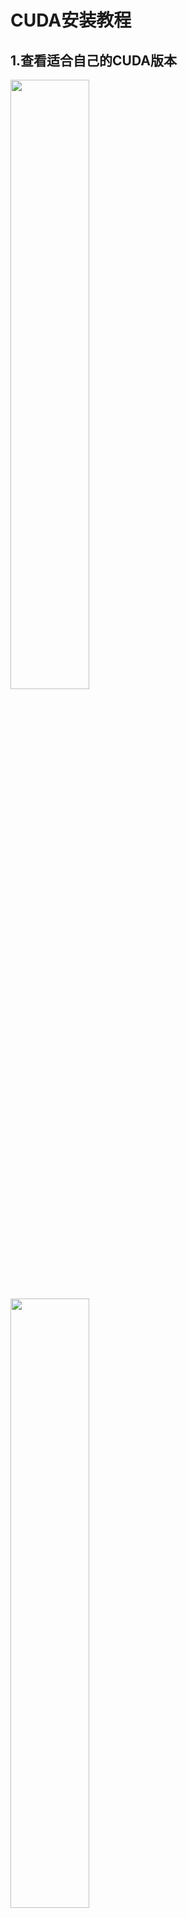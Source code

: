 # CUDA安装教程

## 1.查看适合自己的CUDA版本

<img src="./resources/cuda相关1.png" width=50% align=top>

<img src="./resources/cuda相关2.png" width=50% align=top>

## 2.在英伟达官网下载选择适合自己系统的cuda安装

链接: [link](https://developer.nvidia.com/cuda-toolkit-archive)

<img src="./resources/cuda相关3.png" width=50% align=top>

## 3.安装CUDA

<img src="./resources/cuda相关4.png" width=50% align=top>

<img src="./resources/cuda相关5.png" width=50% align=top>

<img src="./resources/cuda相关6.png" width=50% align=top>

<img src="./resources/cuda相关7.png" width=50% align=top>

<img src="./resources/cuda相关8.png" width=50% align=top>

<img src="./resources/cuda相关9.png" width=50% align=top>

<img src="./resources/cuda相关10.png" width=50% align=top>

<img src="./resources/cuda相关11.png" width=50% align=top>

<img src="./resources/cuda相关12.png" width=50% align=top>

<img src="./resources/cuda相关13.png" width=50% align=top>

## 4.下载同一版本的cudnn

cuDNN是基于CUDA的深度学习GPU加速库，有了它才能在GPU上完成深度学习的计算，所以我们还要下载同一版本的cuDNN。
链接：[link](https://developer.nvidia.com/rdp/cudnn-download)

<img src="./resources/cuda相关14.png" width=50% align=top>

<img src="./resources/cuda相关15.png" width=50% align=top>

<img src="./resources/cuda相关16.png" width=50% align=top>

## 5.匹配

将下载好的CUdnn文件解压，得到如下所示三个文件夹。

<img src="./resources/cuda相关17.png" width=50% align=top>

将每个文件夹下对应的文件复制到CUDA对应文件夹下。

<img src="./resources/cuda相关18.png" width=50% align=top>

<img src="./resources/cuda相关19.png" width=50% align=top>

## 6.测试一下

```python
import os
import tensorflow as tf
import keras.backend as K

os.environ["CUDA_DEVICE_ORDER"] = "PCI_BUS_ID"
os.environ["CUDA_VISIBLE_DEVICES"] = "0"

msg = tf.constant('Hello, TensorFlow!')

tf.print(msg)

print(tf.__version__)

print(K.epsilon())
#print("Num GPUs Available: ", len(tf.config.list_physical_devices('GPU')))

print(tf.config.list_physical_devices('GPU'))
print(tf.test.is_gpu_available())
```

## 安装cuDNN

NVIDIA cuDNN is a GPU-accelerated library of primitives for deep neural networks.

访问 <https://developer.nvidia.com/rdp/cudnn-download>
注册账号，填充基本信息，即可进入下载页面：

<img src="./resources/cudnn-download.png" width=50% align=top>

下载对应CUDA版本的cudnn安装包。

本次下载的文件“cudnn-windows-x86_64-8.7.0.84_cuda11-archive.zip”。

解压该文件，并将bin、include和lib三个文件夹复制到CUDA安装目录下。（本机安装路径为C:\Program Files\NVIDIA GPU Computing Toolkit\CUDA\v11.1）

**注意**：提示文件夹重复时选择“合并”即可。

## 查看cuda

```dos
nvcc --version
nvcc -V
```

## 安装PyTorch的GPU版本

```dos
pip3 install torch torchvision torchaudio --extra-index-url https://download.pytorch.org/whl/cu117
```

需要先卸载原来的cpu版本。如果安装失败可以尝试逐项安装torch、torchvision、torchaudio

```python
import torch

print("torch版本号:", end="")
print(torch.__version__)
print("判断torch是否可用:", end="")
print(torch.cuda.is_available())

print("gpu数量:", end="")
print(torch.cuda.device_count())

print("gpu名字，设备索引默认从0开始:", end="")
print(torch.cuda.get_device_name(0))
print("现在正在使用的GPU编号:", end="")
print(torch.cuda.current_device())
```

## 安装 torch_geometric

### 检查Pytorch 版本（要求不低于1.12.0）

```dos
python -c "import torch; print(torch.__version__)"
```
或
```python
import torch

print(torch.__version__)
```
### 检查CUDA版本

```dos
python -c "import torch; print(torch.version.cuda)"
```

### 安装相关包库

```dos
pip install pyg-lib torch-scatter torch-sparse -f https://data.pyg.org/whl/torch-${TORCH}+${CUDA}.html
pip install torch-geometric
```
其中"${TORCH}"和"${CUDA}"是具体的PyTorch和CUDA版本

例如，PyTorch版本号为1.13.*，CUDA版本号为11.7
```dos
pip install pyg-lib torch-scatter torch-sparse -f https://data.pyg.org/whl/torch-1.13.0+cu117.html
pip install torch-geometric
```

### 安装附加包库（可选）

PyG附加的功能所用到的包库，例如K-NN，或SplineConv支持等：

```dos
pip install torch-cluster torch-spline-conv -f https://data.pyg.org/whl/torch-${TORCH}+${CUDA}.html
```
